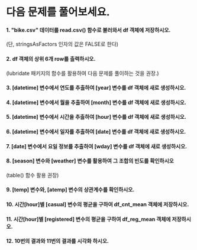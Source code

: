 # 다음 문제를 풀어보세요.

#### 1. "bike.csv" 데이터를 read.csv() 함수로 불러와서 df 객체에 저장하시오.
(단, stringsAsFactors 인자의 값은 FALSE로 한다)

#### 2. df 객체의 상위 6개 row를 출력하시오.

(lubridate 패키지의 함수를 활용하여 다음 문제를 풀이하는 것을 권장.)

#### 3. [datetime] 변수에서 연도를 추출하여 [year] 변수를 df 객체에 새로 생성하시오.

#### 4. [datetime] 변수에서 월을 추출하여 [month] 변수를 df 객체에 새로 생성하시오.

#### 5. [datetime] 변수에서 시간을 추출하여 [hour] 변수를 df 객체에 새로 생성하시오.

#### 6. [datetime] 변수에서 일자를 추출하여 [date] 변수를 df 객체에 새로 생성하시오.

#### 7. [date] 변수에서 요일 정보를 추출하여 [wday] 변수를 df 객체에 새로 생성하시오.

#### 8. [season] 변수와 [weather] 변수를 활용하여 그 조합의 빈도를 확인하시오
(table() 함수 활용 권장)

#### 9. [temp] 변수와, [atemp] 변수의 상관계수를 확인하시오.

#### 10. 시간[hour]별 [casual] 변수의 평균을 구하여 df_cnt_mean 객체에 저장하시오.

#### 11. 시간[hour]별 [registered] 변수의 평균을 구하여 df_reg_mean 객체에 저장하시오.

#### 12. 10번의 결과와 11번의 결과를 시각화 하시오.
